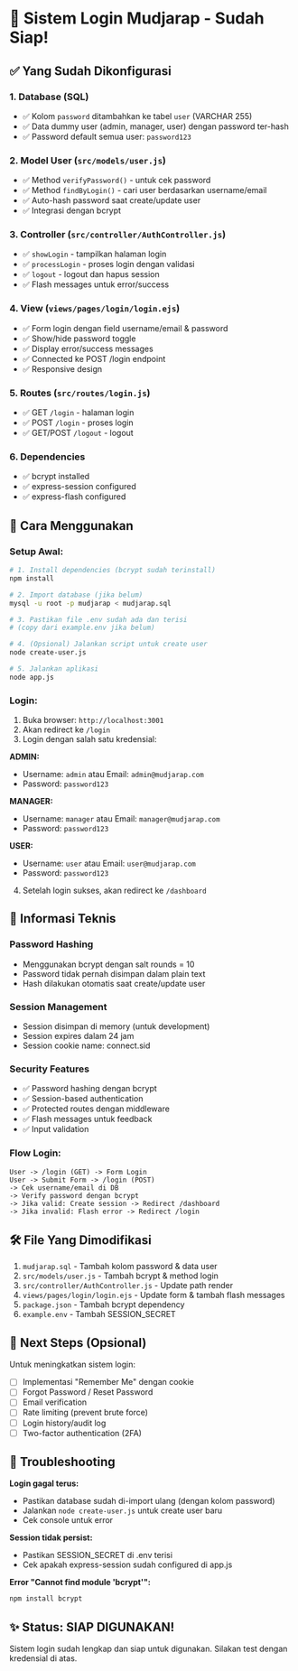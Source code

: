 # 🔐 Sistem Login Mudjarap - Sudah Siap!

## ✅ Yang Sudah Dikonfigurasi

### 1. Database (SQL)
- ✅ Kolom `password` ditambahkan ke tabel `user` (VARCHAR 255)
- ✅ Data dummy user (admin, manager, user) dengan password ter-hash
- ✅ Password default semua user: `password123`

### 2. Model User (`src/models/user.js`)
- ✅ Method `verifyPassword()` - untuk cek password
- ✅ Method `findByLogin()` - cari user berdasarkan username/email
- ✅ Auto-hash password saat create/update user
- ✅ Integrasi dengan bcrypt

### 3. Controller (`src/controller/AuthController.js`)
- ✅ `showLogin` - tampilkan halaman login
- ✅ `processLogin` - proses login dengan validasi
- ✅ `logout` - logout dan hapus session
- ✅ Flash messages untuk error/success

### 4. View (`views/pages/login/login.ejs`)
- ✅ Form login dengan field username/email & password
- ✅ Show/hide password toggle
- ✅ Display error/success messages
- ✅ Connected ke POST /login endpoint
- ✅ Responsive design

### 5. Routes (`src/routes/login.js`)
- ✅ GET `/login` - halaman login
- ✅ POST `/login` - proses login
- ✅ GET/POST `/logout` - logout

### 6. Dependencies
- ✅ bcrypt installed
- ✅ express-session configured
- ✅ express-flash configured

## 🚀 Cara Menggunakan

### Setup Awal:
```bash
# 1. Install dependencies (bcrypt sudah terinstall)
npm install

# 2. Import database (jika belum)
mysql -u root -p mudjarap < mudjarap.sql

# 3. Pastikan file .env sudah ada dan terisi
# (copy dari example.env jika belum)

# 4. (Opsional) Jalankan script untuk create user
node create-user.js

# 5. Jalankan aplikasi
node app.js
```

### Login:
1. Buka browser: `http://localhost:3001`
2. Akan redirect ke `/login`
3. Login dengan salah satu kredensial:

**ADMIN:**
- Username: `admin` atau Email: `admin@mudjarap.com`
- Password: `password123`

**MANAGER:**
- Username: `manager` atau Email: `manager@mudjarap.com`
- Password: `password123`

**USER:**
- Username: `user` atau Email: `user@mudjarap.com`
- Password: `password123`

4. Setelah login sukses, akan redirect ke `/dashboard`

## 📝 Informasi Teknis

### Password Hashing
- Menggunakan bcrypt dengan salt rounds = 10
- Password tidak pernah disimpan dalam plain text
- Hash dilakukan otomatis saat create/update user

### Session Management
- Session disimpan di memory (untuk development)
- Session expires dalam 24 jam
- Session cookie name: connect.sid

### Security Features
- ✅ Password hashing dengan bcrypt
- ✅ Session-based authentication
- ✅ Protected routes dengan middleware
- ✅ Flash messages untuk feedback
- ✅ Input validation

### Flow Login:
```
User -> /login (GET) -> Form Login
User -> Submit Form -> /login (POST)
-> Cek username/email di DB
-> Verify password dengan bcrypt
-> Jika valid: Create session -> Redirect /dashboard
-> Jika invalid: Flash error -> Redirect /login
```

## 🛠️ File Yang Dimodifikasi

1. `mudjarap.sql` - Tambah kolom password & data user
2. `src/models/user.js` - Tambah bcrypt & method login
3. `src/controller/AuthController.js` - Update path render
4. `views/pages/login/login.ejs` - Update form & tambah flash messages
5. `package.json` - Tambah bcrypt dependency
6. `example.env` - Tambah SESSION_SECRET

## 🎯 Next Steps (Opsional)

Untuk meningkatkan sistem login:
- [ ] Implementasi "Remember Me" dengan cookie
- [ ] Forgot Password / Reset Password
- [ ] Email verification
- [ ] Rate limiting (prevent brute force)
- [ ] Login history/audit log
- [ ] Two-factor authentication (2FA)

## 🐛 Troubleshooting

**Login gagal terus:**
- Pastikan database sudah di-import ulang (dengan kolom password)
- Jalankan `node create-user.js` untuk create user baru
- Cek console untuk error

**Session tidak persist:**
- Pastikan SESSION_SECRET di .env terisi
- Cek apakah express-session sudah configured di app.js

**Error "Cannot find module 'bcrypt'":**
```bash
npm install bcrypt
```

## ✨ Status: SIAP DIGUNAKAN!

Sistem login sudah lengkap dan siap untuk digunakan. Silakan test dengan kredensial di atas.
